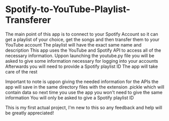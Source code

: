 # Spotify-to-YouTube-Playlist-Transferer
The main point of this app is to connect to your Spotify Account so it can get a playlist of your choice, get the songs and then transfer them to your YouTube account
The playlist will have the exact same name and description
This app uses the YouTube and Spotify API to access all of the necessary information.
Uppon launching the youtube.py file you will be asked to give some information necessary for logging into your accounts
Afterwards you will need to provide a Spotify playlist ID
The app will take care of the rest

Important to note is uppon giving the needed information for the APIs the app will save in the same directory files with the extension .pickle which will contain data so next time you use the app you won't need to give the same information
You will only be asked to give a Spotify playlist ID

This is my first actual project, I'm new to this so any feedback and help will be greatly appreciated!
